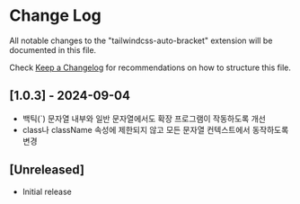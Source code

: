 # Change Log

All notable changes to the "tailwindcss-auto-bracket" extension will be documented in this file.

Check [Keep a Changelog](http://keepachangelog.com/) for recommendations on how to structure this file.

## [1.0.3] - 2024-09-04

- 백틱(`) 문자열 내부와 일반 문자열에서도 확장 프로그램이 작동하도록 개선
- class나 className 속성에 제한되지 않고 모든 문자열 컨텍스트에서 동작하도록 변경

## [Unreleased]

- Initial release
